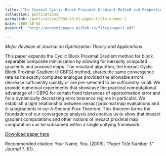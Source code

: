 ```yaml
---
title: "The Inexact Cyclic Block Proximal Gradient Method and Properties of Inexact Proximal Maps"
collection: publications
permalink: /publication/2009-10-01-paper-title-number-1
date: 2009-10-01
paperurl: 'http://academicpages.github.io/files/paper1.pdf'

---
```


*Major Revision at Journal on Optimization Theory and Applications*

This paper expands the Cyclic Block Proximal Gradient method for block separable composite minimization by allowing for inexactly computed gradients and proximal maps. The resultant algorithm, the Inexact Cyclic Block Proximal Gradient (I-CBPG) method, shares the same convergence rate as its exactly computed analogue provided the allowable errors decrease sufficiently quickly or are pre-selected to be sufficiently small. We provide numerical experiments that showcase the practical computational advantage of I-CBPG for certain fixed tolerances of approximation error and for a dynamically decreasing error tolerance regime in particular. We establish a tight relationship between inexact proximal map evaluations and δ-subgradients in our δ-Second Prox Theorem. This theorem forms the foundation of our convergence analysis and enables us to show that inexact gradient computations and other notions of inexact proximal map computation can be subsumed within a single unifying framework.

[Download paper here](http://academicpages.github.io/files/paper1.pdf)

Recommended citation: Your Name, You. (2009). "Paper Title Number 1." <i>Journal 1</i>. 1(1).
